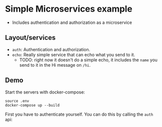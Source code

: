 # Simple Microservices example

- Includes authentication and authorization as a microservice

## Layout/services

- `auth`: Authentication and authorization.
- `echo`: Really simple service that can echo what you send to it.
    - TODO: right now it doesn't do a simple echo, it includes the `name` you send to it in the Hi message on `/hi`.

## Demo

Start the servers with docker-compose:

```
source .env
docker-compose up --build
```

First you have to authenticate yourself. You can do this by calling the `auth` api:

```
```